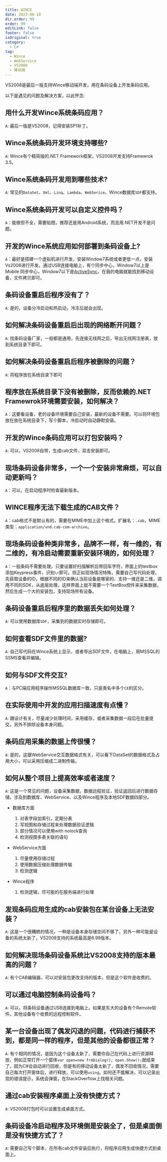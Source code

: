 ```yaml
---
title: WINCE
date: 2023-06-18
dir.order: 99
order: 99
editLink: false
footer: false
isOriginal: true
category:
  - C#
tag:
  - Wince
  - WebService
  - VS2008
  - 移动端
---
```


VS2008是最后一版支持Wince移动端开发，用在条码设备上开发条码应用。

以下是遇见的问题及解决方案，以此怀念:

## 用什么开发Wince系统条码应用？

`A`: 最后一版是VS2008，记得安装SP1补丁。

## Wince系统条码开发环境支持哪些?

`A`: Wince有个精简版的.NET Framework框架，VS2008开发支持Framewrok 3.5。

## Wince系统条码开发用到哪些技术?

`A`: 常见的`DataSet`、`Xml`、`Linq`、`Lambda`、`WebSerice`、Wince数据库`SDF`都支持。

## Wince系统条码开发可以自定义控件吗？

`A`：能做但不全，需要贴图，推荐还是用Android系统，而且用.NET开发不是问题。

## 开发的Wince系统应用如何部署到条码设备上?

`A`：最好是搭建一个虚拟机进行开发，安装Window7系统或者更低一点，安装Vs2008进行开发。通过USB连接电脑上，有个同步中心，Window7以上是Mobile 同步中心，Window7以下是[ActiveSync](https://www.microsoft.com/zh-cn/download/details.aspx?id=15)，在我的电脑就能找到移动设备，文件拷贝即可。

## 条码设备重启后程序没有了？

`A`: 是的，设备分冷启动和热启动，冷冻后就会出现。

## 如何解决条码设备重启后出现的网络断开问题？

`A`: 找条码设备厂家，一般都是通用，先连接无线网之后，导出无线网注册表，放到系统目录下即可。

## 如何解决条码设备重启后程序被删除的问题？

`A`: 将程序放在系统目录下即可

## 程序放在系统目录下没有被删除，反而依赖的.NET Framewrok环境需要安装，如何解决？

  `A`：这要看设备，老的设备环境需要自己安装，最新的设备不需要。可以将环境包放在放在系统目录下，写个脚本，冷启动时自动静默安装。

## 开发的Wince条码应用可以打包安装吗？

`A`: 可以，VS2008自带，生成cab文件，双击安装即可。

## 现场条码设备非常多，一个一个安装非常麻烦，可以自动更新吗？

`A`：可以，在启动程序时检查最新版本。

## WINCE程序无法下载生成的CAB文件？

`A`：cab格式不是默认有的，需要在MIME中加上这个格式。扩展名：`.cab`，MIME类型：`application/vnd.cab-com-archive`。

## 现场条码设备种类非常多，品牌不一样，有一维的，有二维的，有冷启动需要重新安装环境的，如何处理？

`A`：一般条码不需要处理，只要设置好扫描解析后带回车字符，界面上的textbox添加Keypress事件，识别`\r`即可。但正如现场情况特殊，需要自己写代码处理，先获取设备的ID，根据不同的ID来确认当前设备是哪家的、支持一维还是二维，调用不同的SDK，从底层处理，这样界面上就不需要一个TextBox控件来采集数据，然后生成一个大的安装包，支持现场所有设备。

## 条码设备重启后程序里的数据丢失如何处理？

`A`: 可以使用数据库`SDF`，采集到的数据实时存储即可。

## 如何查看SDF文件里的数据?

`A`: 自己写代码在Wince系统上显示，或者导出SDF文件，在电脑上，用MSSQL的SSMS查看并编辑。

## 如何与SDF文件交互?

`A`：与PC端应用程序操作MSSQL数据库一致，只是类名中多个`CE`的区分。

## 在实际使用中开发的应用扫描速度有点慢？

`A`: 跟设计有关，尽量减少处理时间，采用缓存，或者采集数据一段后在批量提交。另外不排除设备本身问题。

## 条码应用采集的数据上传很慢？

`A`: 是的，这跟WebService交互数据格式有关，可以看下DataSet的数据格式及占用大小，可以采用压缩成二进制传输。

## 如何从整个项目上提高效率或者速度？

`A`: 这是一个常见的问题，设备采集数据，数据远程验证，验证返回后进行数据存储，涉及到数据库、WebService、以及Wince程序及本地SDF数据四部分。

- 数据库方面

  1. 对表字段加索引，定期分表
  2. 写视图和存储过程来处理数据验证逻辑
  3. 部分情况可以使用with nolock查询
  4. 检测视图多表关联的语句

- WebService方面

  1. 尽量使用存储过程
  2. 使用数据压缩处理数据传输
  3. 检测逻辑

- Wince程序

  1. 检测逻辑，尽可能的在服务端进行处理

## 发现条码应用生成的cab安装包在某台设备上无法安装？

  `A`: 这是一个很糟糕的情况，一种是设备本身存储空间不够了，另外一种可能是设备的系统太新了，VS2008支持的系统最高是6.99版本。

## 如何解决现场条码设备系统比VS2008支持的版本最高的问题？

  `A`: 有个CAB编辑器，可以对安装包更改支持的版本，但是这个软件是收费的。

## 可以通过电脑控制条码设备吗？

  `A`: 可以，将条码设备通过USB连接到电脑上。如果是东大的设备有个Remote软件。其他设备有个收费的远程控制软件。

## 某一台设备出现了偶发闪退的问题，代码进行捕获不到，都是同一样的程序，但是其他的设备都很正常？

  `A`: 有个相同的情况，是因为这个设备太新了，需要你自己在代码上进行资源释放，例如正常打开一个窗体`var open=new frmDialog(); open.Show();`就结束了，因为C#会自动进行回收，但是有的移动设备太新了，偶发不回收情况，需要自己每次打开窗体后，进行释放，可以使用`using`。如何还不能解决，可以记录出现的错误提示，系统会弹窗，在StackOverflow上找相关问题。

## 通过cab安装程序桌面上没有快捷方式？

`A`: VS2008打包时可以设置生成桌面方式。

## 条码设备冷启动程序及环境倒是安装全了，但是桌面倒是没有快捷方式了？

`A`: 需要自己写个脚本，在所有cab文件安装后执行，将程序应用生成快捷方式到桌面上。
